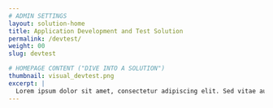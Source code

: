```yaml
---
# ADMIN SETTINGS
layout: solution-home
title: Application Development and Test Solution
permalink: /devtest/
weight: 00
slug: devtest

# HOMEPAGE CONTENT ("DIVE INTO A SOLUTION")
thumbnail: visual_devtest.png
excerpt: |
  Lorem ipsum dolor sit amet, consectetur adipiscing elit. Sed vitae augue ligula. Vestibulum consequat malesuada pulvinar. Quisque molestie ipsum vel malesuada porttitor.
---
```

